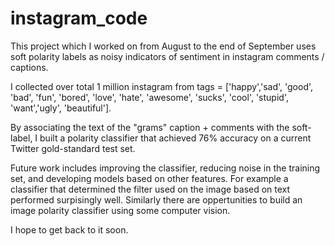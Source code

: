 instagram_code
==============

This project which I worked on from August to the end of September uses soft polarity labels as noisy indicators of sentiment in instagram comments / captions.

I collected over total 1 million instagram from tags =
['happy','sad', 'good', 'bad', 'fun', 'bored', 'love', 'hate', 'awesome', 'sucks', 'cool', 'stupid', 'want','ugly', 'beautiful'].

By associating the text of the "grams" caption + comments with the soft-label, I built a polarity classifier that achieved 76% accuracy on a current Twitter gold-standard test set.


Future work includes improving the classifier, reducing noise in the training set, and developing models based on other features. For example a classifier that determined the filter used on the image based on text performed surpisingly well.
Similarly there are oppertunities to build an image polarity classifier using some computer vision.


I hope to get back to it soon.
